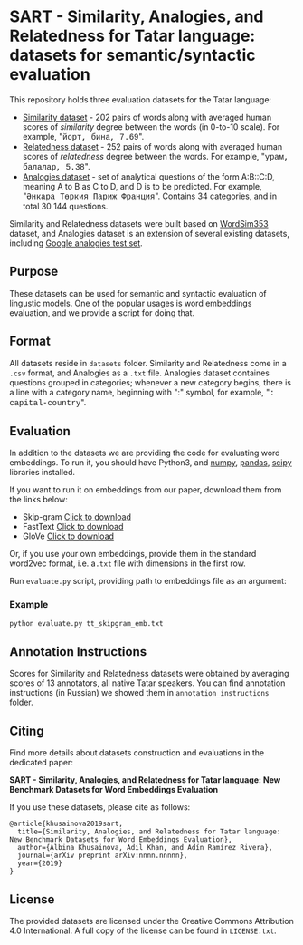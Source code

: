 # SART - Similarity, Analogies, and Relatedness for Tatar language: datasets for semantic/syntactic evaluation


This repository holds three evaluation datasets for the Tatar language:

- <a href="https://github.com/tat-nlp/SART/blob/master/datasets/tt_similarity.csv">Similarity dataset</a> - 202 pairs of words along with averaged human scores of *similarity* degree between the words (in 0-to-10 scale). For example, "<span style="font-family: Courier New;">йорт, бина, 7.69</span>".
- <a href="https://github.com/tat-nlp/SART/blob/master/datasets/tt_relatedness.csv">Relatedness dataset</a> - 252 pairs of words along with averaged human scores of *relatedness* degree between the words. For example, "<span style="font-family: Courier New;">урам, балалар, 5.38</span>".
- <a href="https://github.com/tat-nlp/SART/blob/master/datasets/tt_analogies.txt">Analogies dataset</a> - set of analytical questions of the form A:B::C:D, meaning A to B as C to D, and D is to be predicted. For example, "<span style="font-family: Courier New;">Әнкара Төркия Париж Франция</span>". Contains 34 categories, and in total 30 144 questions. 

Similarity and Relatedness datasets were built based on [WordSim353](http://alfonseca.org/eng/research/wordsim353.html) dataset, and Analogies dataset is an extension of several existing datasets, including [Google analogies test set](https://aclweb.org/aclwiki/Google_analogy_test_set_(State_of_the_art)).

## Purpose  

These datasets can be used for semantic and syntactic evaluation of lingustic models. One of the popular usages is word embeddings evaluation, and we provide a script for doing that.


## Format

All datasets reside in `datasets` folder. Similarity and Relatedness come in a `.csv` format, and Analogies as a `.txt` file. Analogies dataset containes questions grouped in categories; whenever a new category begins, there is a line with a category name, beginning with ":" symbol, for example, "<span style="font-family: Courier New;">: capital-country</span>".


## Evaluation

In addition to the datasets we are providing the code for evaluating word embeddings. To run it, you should have Python3, and [numpy](http://www.numpy.org/), [pandas](https://pandas.pydata.org/), [scipy](https://www.scipy.org/) libraries installed.

If you want to run it on embeddings from our paper, download them from the links below:

- Skip-gram [Click to download](https://yadi.sk/i/DTyzMfYD6EKmFQ)
- FastText [Click to download](https://yadi.sk/i/kApWPiw8kuMimA)
- GloVe [Click to download](https://yadi.sk/i/SRfNf0KHrIFrCg)

Or, if you use your own embeddings, provide them in the standard word2vec format, i.e. a`.txt` file with dimensions in the first row.

Run `evaluate.py` script, providing path to embeddings file as an argument:

### Example

```bash
python evaluate.py tt_skipgram_emb.txt
```

## Annotation Instructions

Scores for Similarity and Relatedness datasets were obtained by  averaging scores of 13 annotators, all native Tatar speakers. You can find annotation instructions (in Russian) we showed them in `annotation_instructions` folder.


## Citing

Find more details about datasets construction and evaluations in the dedicated paper:

**SART - Similarity, Analogies, and Relatedness for Tatar language: New Benchmark Datasets for Word Embeddings Evaluation**


If you use these datasets, please cite as follows:

```
@article{khusainova2019sart,
  title={Similarity, Analogies, and Relatedness for Tatar language: New Benchmark Datasets for Word Embeddings Evaluation},
  author={Albina Khusainova, Adil Khan, and Adín Ramírez Rivera},
  journal={arXiv preprint arXiv:nnnn.nnnnn},
  year={2019}
}
```

## License

The provided datasets are licensed under the Creative Commons Attribution 4.0 International. A full copy of the license can be found in `LICENSE.txt`.
